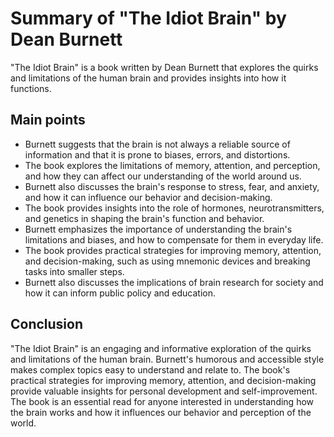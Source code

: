 # Summary of "The Idiot Brain" by Dean Burnett

"The Idiot Brain" is a book written by Dean Burnett that explores the quirks and limitations of the human brain and provides insights into how it functions.

## Main points

- Burnett suggests that the brain is not always a reliable source of information and that it is prone to biases, errors, and distortions.
- The book explores the limitations of memory, attention, and perception, and how they can affect our understanding of the world around us.
- Burnett also discusses the brain's response to stress, fear, and anxiety, and how it can influence our behavior and decision-making.
- The book provides insights into the role of hormones, neurotransmitters, and genetics in shaping the brain's function and behavior.
- Burnett emphasizes the importance of understanding the brain's limitations and biases, and how to compensate for them in everyday life.
- The book provides practical strategies for improving memory, attention, and decision-making, such as using mnemonic devices and breaking tasks into smaller steps.
- Burnett also discusses the implications of brain research for society and how it can inform public policy and education.

## Conclusion

"The Idiot Brain" is an engaging and informative exploration of the quirks and limitations of the human brain. Burnett's humorous and accessible style makes complex topics easy to understand and relate to. The book's practical strategies for improving memory, attention, and decision-making provide valuable insights for personal development and self-improvement. The book is an essential read for anyone interested in understanding how the brain works and how it influences our behavior and perception of the world.